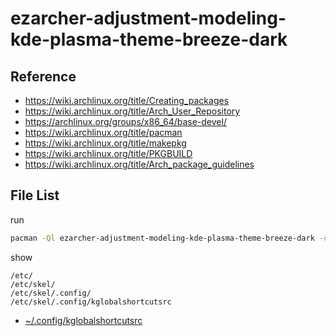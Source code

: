 
# ezarcher-adjustment-modeling-kde-plasma-theme-breeze-dark


## Reference

* https://wiki.archlinux.org/title/Creating_packages
* https://wiki.archlinux.org/title/Arch_User_Repository
* https://archlinux.org/groups/x86_64/base-devel/
* https://wiki.archlinux.org/title/pacman
* https://wiki.archlinux.org/title/makepkg
* https://wiki.archlinux.org/title/PKGBUILD
* https://wiki.archlinux.org/title/Arch_package_guidelines


## File List

run

``` sh
pacman -Ql ezarcher-adjustment-modeling-kde-plasma-theme-breeze-dark -q
```

show

```
/etc/
/etc/skel/
/etc/skel/.config/
/etc/skel/.config/kglobalshortcutsrc
```

* [~/.config/kglobalshortcutsrc](asset/overlay/etc/skel/.config/kglobalshortcutsrc)


